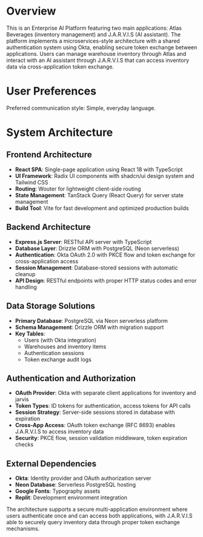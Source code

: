 # Overview

This is an Enterprise AI Platform featuring two main applications: Atlas Beverages (inventory management) and J.A.R.V.I.S (AI assistant). The platform implements a microservices-style architecture with a shared authentication system using Okta, enabling secure token exchange between applications. Users can manage warehouse inventory through Atlas and interact with an AI assistant through J.A.R.V.I.S that can access inventory data via cross-application token exchange.

# User Preferences

Preferred communication style: Simple, everyday language.

# System Architecture

## Frontend Architecture
- **React SPA**: Single-page application using React 18 with TypeScript
- **UI Framework**: Radix UI components with shadcn/ui design system and Tailwind CSS
- **Routing**: Wouter for lightweight client-side routing
- **State Management**: TanStack Query (React Query) for server state management
- **Build Tool**: Vite for fast development and optimized production builds

## Backend Architecture
- **Express.js Server**: RESTful API server with TypeScript
- **Database Layer**: Drizzle ORM with PostgreSQL (Neon serverless)
- **Authentication**: Okta OAuth 2.0 with PKCE flow and token exchange for cross-application access
- **Session Management**: Database-stored sessions with automatic cleanup
- **API Design**: RESTful endpoints with proper HTTP status codes and error handling

## Data Storage Solutions
- **Primary Database**: PostgreSQL via Neon serverless platform
- **Schema Management**: Drizzle ORM with migration support
- **Key Tables**:
  - Users (with Okta integration)
  - Warehouses and inventory items
  - Authentication sessions
  - Token exchange audit logs

## Authentication and Authorization
- **OAuth Provider**: Okta with separate client applications for inventory and jarvis
- **Token Types**: ID tokens for authentication, access tokens for API calls
- **Session Strategy**: Server-side sessions stored in database with expiration
- **Cross-App Access**: OAuth token exchange (RFC 8693) enables J.A.R.V.I.S to access inventory data
- **Security**: PKCE flow, session validation middleware, token expiration checks

## External Dependencies
- **Okta**: Identity provider and OAuth authorization server
- **Neon Database**: Serverless PostgreSQL hosting
- **Google Fonts**: Typography assets
- **Replit**: Development environment integration

The architecture supports a secure multi-application environment where users authenticate once and can access both applications, with J.A.R.V.I.S able to securely query inventory data through proper token exchange mechanisms.